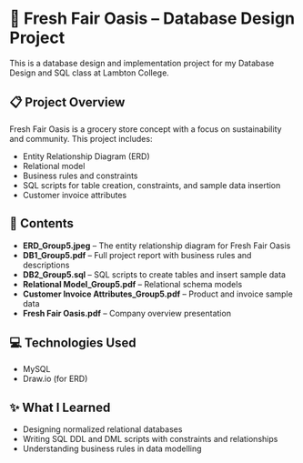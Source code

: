 # 🛒 Fresh Fair Oasis – Database Design Project

This is a database design and implementation project for my Database Design and SQL class at Lambton College.

## 📋 **Project Overview**

Fresh Fair Oasis is a grocery store concept with a focus on sustainability and community. This project includes:

- Entity Relationship Diagram (ERD)
- Relational model
- Business rules and constraints
- SQL scripts for table creation, constraints, and sample data insertion
- Customer invoice attributes

## 📁 **Contents**

- **ERD_Group5.jpeg** – The entity relationship diagram for Fresh Fair Oasis  
- **DB1_Group5.pdf** – Full project report with business rules and descriptions  
- **DB2_Group5.sql** – SQL scripts to create tables and insert sample data  
- **Relational Model_Group5.pdf** – Relational schema models  
- **Customer Invoice Attributes_Group5.pdf** – Product and invoice sample data  
- **Fresh Fair Oasis.pdf** – Company overview presentation

## 💻 **Technologies Used**

- MySQL
- Draw.io (for ERD)

## ✨ **What I Learned**

- Designing normalized relational databases  
- Writing SQL DDL and DML scripts with constraints and relationships  
- Understanding business rules in data modelling
